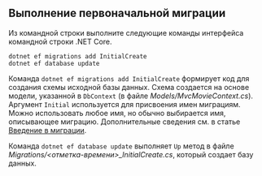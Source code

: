 <a name="cli"></a>
## <a name="perform-initial-migration"></a>Выполнение первоначальной миграции

Из командной строки выполните следующие команды интерфейса командной строки .NET Core.

```console
dotnet ef migrations add InitialCreate
dotnet ef database update
```

Команда `dotnet ef migrations add InitialCreate` формирует код для создания схемы исходной базы данных. Схема создается на основе модели, указанной в `DbContext` (в файле *Models/MvcMovieContext.cs*). Аргумент `Initial` используется для присвоения имен миграциям. Можно использовать любое имя, но обычно выбирается имя, описывающее миграцию. Дополнительные сведения см. в статье [Введение в миграции](xref:data/ef-mvc/migrations#introduction-to-migrations).

Команда `dotnet ef database update` выполняет `Up` метод в файле *Migrations/\<отметка-времени>_InitialCreate.cs*, который создает базу данных.
